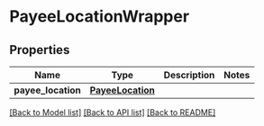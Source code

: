 # PayeeLocationWrapper

## Properties
Name | Type | Description | Notes
------------ | ------------- | ------------- | -------------
**payee_location** | [**PayeeLocation**](PayeeLocation.md) |  | 

[[Back to Model list]](../README.md#documentation-for-models) [[Back to API list]](../README.md#documentation-for-api-endpoints) [[Back to README]](../README.md)


